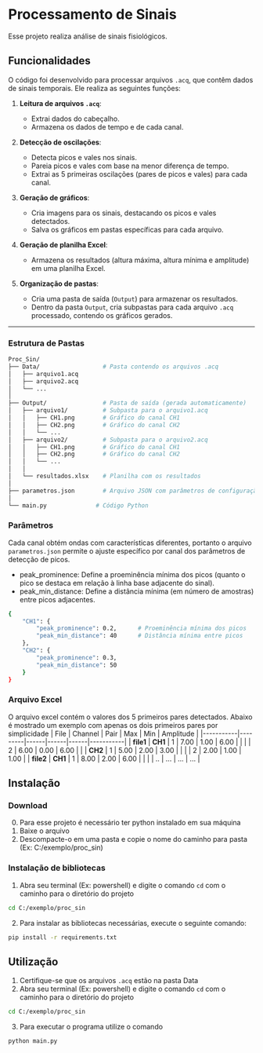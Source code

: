 # Processamento de Sinais

Esse projeto realiza análise de sinais fisiológicos.

## **Funcionalidades**

O código foi desenvolvido para processar arquivos `.acq`, que contêm dados de sinais temporais. Ele realiza as seguintes funções:

1. **Leitura de arquivos `.acq`**:
   - Extrai dados do cabeçalho.
   - Armazena os dados de tempo e de cada canal.

2. **Detecção de oscilações**:
   - Detecta picos e vales nos sinais.
   - Pareia picos e vales com base na menor diferença de tempo.
   - Extrai as 5 primeiras oscilações (pares de picos e vales) para cada canal.

3. **Geração de gráficos**:
   - Cria imagens para os sinais, destacando os picos e vales detectados.
   - Salva os gráficos em pastas específicas para cada arquivo.

4. **Geração de planilha Excel**:
   - Armazena os resultados (altura máxima, altura mínima e amplitude) em uma planilha Excel.

5. **Organização de pastas**:
   - Cria uma pasta de saída (`Output`) para armazenar os resultados.
   - Dentro da pasta `Output`, cria subpastas para cada arquivo `.acq` processado, contendo os gráficos gerados.

---




### Estrutura de Pastas 

```bash
Proc_Sin/
├── Data/                  # Pasta contendo os arquivos .acq
│   ├── arquivo1.acq
│   ├── arquivo2.acq
│   └── ...
│
├── Output/                # Pasta de saída (gerada automaticamente)
│   ├── arquivo1/          # Subpasta para o arquivo1.acq
│   │   ├── CH1.png        # Gráfico do canal CH1
│   │   ├── CH2.png        # Gráfico do canal CH2
│   │   └── ...
│   ├── arquivo2/          # Subpasta para o arquivo2.acq
│   │   ├── CH1.png        # Gráfico do canal CH1
│   │   ├── CH2.png        # Gráfico do canal CH2
│   │   └── ...
│   │
│   └── resultados.xlsx    # Planilha com os resultados
│
├── parametros.json        # Arquivo JSON com parâmetros de configuração
│
└── main.py              # Código Python
```

### Parâmetros
Cada canal obtém ondas com características diferentes, portanto o arquivo ```parametros.json``` permite o ajuste específico por canal dos parâmetros de detecção de picos.

- peak_prominence: Define a proeminência mínima dos picos (quanto o pico se destaca em relação à linha base adjacente do sinal).
- peak_min_distance: Define a distância mínima (em número de amostras) entre picos adjacentes.
```bash
{
    "CH1": {
        "peak_prominence": 0.2,      # Proeminência mínima dos picos
        "peak_min_distance": 40      # Distância mínima entre picos
    },
    "CH2": {
        "peak_prominence": 0.3,
        "peak_min_distance": 50
    }
}
```
### Arquivo Excel
O arquivo excel contém o valores dos 5 primeiros pares detectados. Abaixo é mostrado um exemplo com apenas os dois primeiros pares por simplicidade
| File      | Channel | Pair | Max  | Min  | Amplitude |
|-----------|---------|------|------|------|-----------|
| **file1** | **CH1** | 1    | 7.00 | 1.00 | 6.00      |
|           |         | 2    | 6.00 | 0.00 | 6.00      |
|           | **CH2** | 1    | 5.00 | 2.00 | 3.00      |
|           |         | 2    | 2.00 | 1.00 | 1.00      |
| **file2** | **CH1** | 1    | 8.00 | 2.00 | 6.00      |
|           |         | ..   | ...  | ...  | ...       |

## **Instalação**

### Download
0. Para esse projeto é necessário ter python instalado em sua máquina
1. Baixe o arquivo
2. Descompacte-o em uma pasta e copie o nome do caminho para pasta (Ex: C:/exemplo/proc_sin)

### Instalação de bibliotecas
1. Abra seu terminal (Ex: powershell) e digite o comando ```cd``` com o caminho para o diretório do projeto

```bash
cd C:/exemplo/proc_sin
```

2. Para instalar as bibliotecas necessárias, execute o seguinte comando:

```bash
pip install -r requirements.txt

```

## **Utilização**

1. Certifique-se que os arquivos ```.acq``` estão na pasta Data
2. Abra seu terminal (Ex: powershell) e digite o comando ```cd``` com o caminho para o diretório do projeto

```bash
cd C:/exemplo/proc_sin
```

3. Para executar o programa utilize o comando
```bash
python main.py
```
